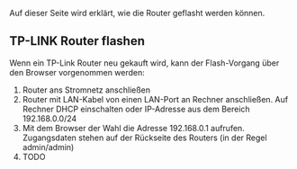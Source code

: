 Auf dieser Seite wird erklärt, wie die Router geflasht werden können.

## TP-LINK Router flashen

Wenn ein TP-Link Router neu gekauft wird, kann der Flash-Vorgang über den Browser vorgenommen werden:

1. Router ans Stromnetz anschließen
2. Router mit LAN-Kabel von einen LAN-Port an Rechner anschließen. Auf Rechner DHCP einschalten oder IP-Adresse aus dem Bereich 192.168.0.0/24
3. Mit dem Browser der Wahl die Adresse 192.168.0.1 aufrufen. Zugangsdaten stehen auf der Rückseite des Routers (in der Regel admin/admin)
4. TODO
